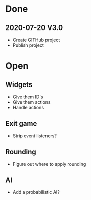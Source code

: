 # Done
## 2020-07-20 V3.0
- Create GITHub project
- Publish project

# Open
## Widgets
- Give them ID's
- Give them actions
- Handle actions

## Exit game
- Strip event listeners?

## Rounding
- Figure out where to apply rounding

## AI
- Add a probabilistic AI?
